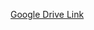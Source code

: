 [Google Drive Link](https://drive.google.com/file/d/1XTG2EkEWgW-3w3hsOPKdS2jrO4SQUVJJ/view?usp=sharing)
